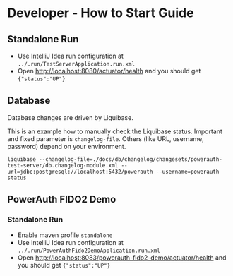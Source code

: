 # Developer - How to Start Guide


## Standalone Run

- Use IntelliJ Idea run configuration at `../.run/TestServerApplication.run.xml`
- Open [http://localhost:8080/actuator/health](http://localhost:8080/actuator/health) and you should get `{"status":"UP"}`


## Database

Database changes are driven by Liquibase.

This is an example how to manually check the Liquibase status.
Important and fixed parameter is `changelog-file`.
Others (like URL, username, password) depend on your environment.

```shell
liquibase --changelog-file=./docs/db/changelog/changesets/powerauth-test-server/db.changelog-module.xml --url=jdbc:postgresql://localhost:5432/powerauth --username=powerauth status
```

## PowerAuth FIDO2 Demo

### Standalone Run

- Enable maven profile `standalone`
- Use IntelliJ Idea run configuration at `../.run/PowerAuthFido2DemoApplication.run.xml`
- Open [http://localhost:8083/powerauth-fido2-demo/actuator/health](http://localhost:8082/powerauth-fido2-demo/actuator/health) and you should get `{"status":"UP"}`

